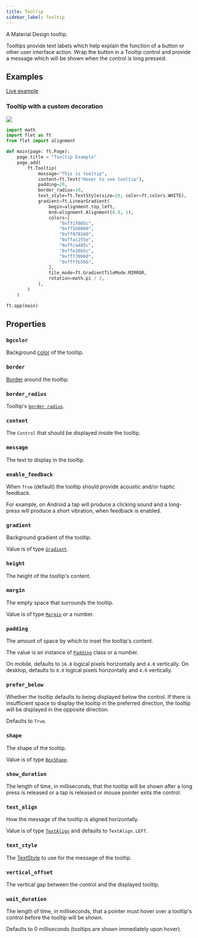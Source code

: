 ```yaml
---
title: Tooltip
sidebar_label: Tooltip
---
```


A Material Design tooltip.

Tooltips provide text labels which help explain the function of a button or other user interface action. Wrap the button in a Tooltip control and provide a message which will be shown when the control is long pressed.

## Examples

[Live example](https://flet-controls-gallery.fly.dev/utility/tooltip)

### Tooltip with a custom decoration

<img src="/img/docs/controls/tooltip/custom-tooltip.gif" className="screenshot-30"/>

```python
import math
import flet as ft
from flet import alignment

def main(page: ft.Page):
    page.title = "Tooltip Example"
    page.add(
        ft.Tooltip(
            message="This is tooltip",
            content=ft.Text("Hover to see tooltip"),
            padding=20,
            border_radius=10,
            text_style=ft.TextStyle(size=20, color=ft.colors.WHITE),
            gradient=ft.LinearGradient(
                begin=alignment.top_left,
                end=alignment.Alignment(0.8, 1),
                colors=[
                    "0xff1f005c",
                    "0xff5b0060",
                    "0xff870160",
                    "0xffac255e",
                    "0xffca485c",
                    "0xffe16b5c",
                    "0xfff39060",
                    "0xffffb56b",
                ],
                tile_mode=ft.GradientTileMode.MIRROR,
                rotation=math.pi / 3,
            ),
        )
    )

ft.app(main)
```

## Properties

### `bgcolor`

Background [color](/docs/reference/colors) of the tooltip.

### `border`

[Border](/docs/reference/types/border) around the tooltip.

### `border_radius`

Tooltip's [`border radius`](/docs/reference/types/borderradius).

### `content`

The `Control` that should be displayed inside the tooltip.

### `message`

The text to display in the tooltip.

### `enable_feedback`

When `True` (default) the tooltip should provide acoustic and/or haptic feedback.

For example, on Android a tap will produce a clicking sound and a long-press will produce a short vibration, when feedback is enabled.

### `gradient`

Background gradient of the tooltip.

Value is of type [`Gradient`](/docs/reference/types/gradient).
### `height`

The height of the tooltip's content.

### `margin`

The empty space that surrounds the tooltip.

Value is of type [`Margin`](/docs/reference/types/margin) or a number.

### `padding`

The amount of space by which to inset the tooltip's content.

The value is an instance of [`Padding`](/docs/reference/types/padding) class or a number.

On mobile, defaults to `16.0` logical pixels horizontally and `4.0` vertically. On desktop, defaults to `8.0` logical
pixels horizontally and `4.0` vertically.

### `prefer_below`

Whether the tooltip defaults to being displayed below the control.
If there is insufficient space to display the tooltip in the preferred direction, the tooltip will be displayed in the
opposite direction.

Defaults to `True`.

### `shape`

The shape of the tooltip.

Value is of type [`BoxShape`](/docs/reference/types/boxshape).

### `show_duration`

The length of time, in milliseconds, that the tooltip will be shown after a long press is released or a tap is released or mouse pointer exits the control.

### `text_align`

How the message of the tooltip is aligned horizontally.

Value is of type [`TextAlign`](/docs/reference/types/textalign) and defaults to `TextAlign.LEFT`.

### `text_style`

The [TextStyle](/docs/reference/types/textstyle) to use for the message of the tooltip.

### `vertical_offset`

The vertical gap between the control and the displayed tooltip.

### `wait_duration`

The length of time, in milliseconds, that a pointer must hover over a tooltip's control before the tooltip will be shown.

Defaults to 0 milliseconds (tooltips are shown immediately upon hover).
